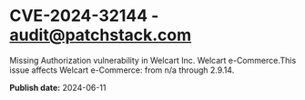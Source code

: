 # CVE-2024-32144 - audit@patchstack.com

Missing Authorization vulnerability in Welcart Inc. Welcart e-Commerce.This issue affects Welcart e-Commerce: from n/a through 2.9.14.

**Publish date:** 2024-06-11
